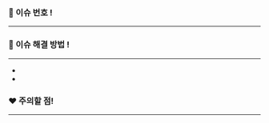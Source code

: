 <!-- pr 이름은 '[컨벤션] 기능이름' 으로 이슈와 통일해주세요. -->

### 💛 이슈 번호 !
---

<!-- 해당 pr과 연결된 이슈를 닫아주세요. closes #이슈넘버 -->

### 🧡 이슈 해결 방법 !
---

- <!-- 이슈를 어떻게 해결했는지 로직을 작성해주세요. -->
-

### ❤️ 주의할 점!
---

<!-- 코드 중 주의깊게 봐야할 점이나 특이사항을 써주세요. -->
